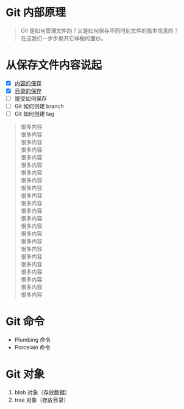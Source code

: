 # Git 内部原理
>Git 是如何管理文件的？又是如何保存不同时刻文件的版本信息的？   
>在这我们一步步揭开它神秘的面纱。

# 从保存文件内容说起
- [x] [内容的保存](#git-命令)
- [x] [目录的保存](#git-对象)
- [ ] 提交如何保存
- [ ] Git 如何创建 branch
- [ ] Git 如何创建 tag

>很多内容   
>很多内容   
>很多内容   
>很多内容   
>很多内容   
>很多内容   
>很多内容   
>很多内容   
>很多内容   
>很多内容   
>很多内容   
>很多内容   
>很多内容   
>很多内容   
>很多内容   
>很多内容   
>很多内容   
>很多内容   
>很多内容   
>很多内容   
>很多内容   
>很多内容   
>很多内容   





# Git 命令
* Plumbing 命令
* Porcelain 命令

# Git 对象
1. blob 对象（存放数据）
1. tree 对象（存放目录）
